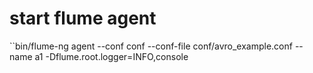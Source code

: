 # start flume agent

 ``bin/flume-ng agent --conf conf --conf-file conf/avro_example.conf --name a1 -Dflume.root.logger=INFO,console